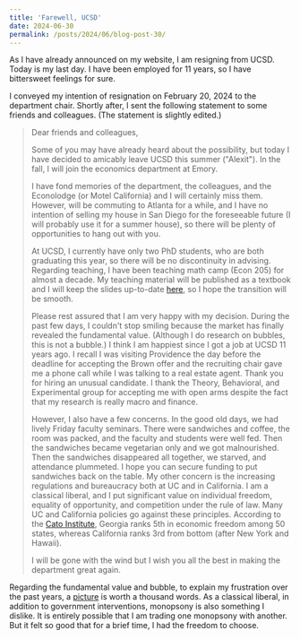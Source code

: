 ```yaml
---
title: 'Farewell, UCSD'
date: 2024-06-30
permalink: /posts/2024/06/blog-post-30/
---
```


As I have already announced on my website, I am resigning from UCSD. Today is my last day. I have been employed for 11 years, so I have bittersweet feelings for sure.

I conveyed my intention of resignation on February 20, 2024 to the department chair. Shortly after, I sent the following statement to some friends and colleagues. (The statement is slightly edited.)

>Dear friends and colleagues,
>
>Some of you may have already heard about the possibility, but today I have decided to amicably leave UCSD this summer ("Alexit"). In the fall, I will join the economics department at Emory.
>
>I have fond memories of the department, the colleagues, and the Econolodge (or Motel California) and I will certainly miss them. However,  will be commuting to Atlanta for a while, and I have no intention of selling my house in San Diego for the foreseeable future (I will probably use it for a summer house), so there will be plenty of opportunities to hang out with you.
>
>At UCSD, I currently have only two PhD students, who are both graduating this year, so there will be no discontinuity in advising. Regarding teaching, I have been teaching math camp (Econ 205) for almost a decade. My teaching material will be published as a textbook and I will keep the slides up-to-date [here](https://github.com/alexisakira/EME), so I hope the transition will be smooth.
>
>Please rest assured that I am very happy with my decision. During the past few days, I couldn't stop smiling because the market has finally revealed the fundamental value. (Although I do research on bubbles, this is not a bubble.) I think I am happiest since I got a job at UCSD 11 years ago. I recall I was visiting Providence the day before the deadline for accepting the Brown offer and the recruiting chair gave me a phone call while I was talking to a real estate agent. Thank you for hiring an unusual candidate. I thank the Theory, Behavioral, and Experimental group for accepting me with open arms despite the fact that my research is really macro and finance.
>
>However, I also have a few concerns. In the good old days, we had lively Friday faculty seminars. There were sandwiches and coffee, the room was packed, and the faculty and students were well fed. Then the sandwiches became vegetarian only and we got malnourished. Then the sandwiches disappeared all together, we starved, and attendance plummeted. I hope you can secure funding to put sandwiches back on the table. My other concern is the increasing regulations and bureaucracy both at UC and in California. I am a classical liberal, and I put significant value on individual freedom, equality of opportunity, and competition under the rule of law. Many UC and California policies go against these principles. According to the [Cato Institute](https://www.freedominthe50states.org/), Georgia ranks 5th in economic freedom among 50 states, whereas California ranks 3rd from bottom (after New York and Hawaii).
>
>I will be gone with the wind but I wish you all the best in making the department great again.

Regarding the fundamental value and bubble, to explain my frustration over the past years, a [picture](https://alexisakira.github.io/publications/2019-EJW/) is worth a thousand words. As a classical liberal, in addition to government interventions, monopsony is also something I dislike. It is entirely possible that I am trading one monopsony with another. But it felt so good that for a brief time, I had the freedom to choose.